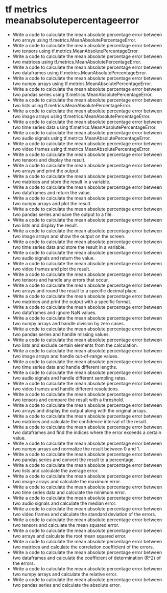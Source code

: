 # tf metrics meanabsolutepercentageerror

- Write a code to calculate the mean absolute percentage error between two arrays using tf.metrics.MeanAbsolutePercentageError.
- Write a code to calculate the mean absolute percentage error between two tensors using tf.metrics.MeanAbsolutePercentageError.
- Write a code to calculate the mean absolute percentage error between two matrices using tf.metrics.MeanAbsolutePercentageError.
- Write a code to calculate the mean absolute percentage error between two dataframes using tf.metrics.MeanAbsolutePercentageError.
- Write a code to calculate the mean absolute percentage error between two numpy arrays using tf.metrics.MeanAbsolutePercentageError.
- Write a code to calculate the mean absolute percentage error between two pandas series using tf.metrics.MeanAbsolutePercentageError.
- Write a code to calculate the mean absolute percentage error between two lists using tf.metrics.MeanAbsolutePercentageError.
- Write a code to calculate the mean absolute percentage error between two image arrays using tf.metrics.MeanAbsolutePercentageError.
- Write a code to calculate the mean absolute percentage error between two time series data using tf.metrics.MeanAbsolutePercentageError.
- Write a code to calculate the mean absolute percentage error between two audio signals using tf.metrics.MeanAbsolutePercentageError.
- Write a code to calculate the mean absolute percentage error between two video frames using tf.metrics.MeanAbsolutePercentageError.
- Write a code to calculate the mean absolute percentage error between two tensors and display the result.
- Write a code to calculate the mean absolute percentage error between two arrays and print the output.
- Write a code to calculate the mean absolute percentage error between two matrices and store the result in a variable.
- Write a code to calculate the mean absolute percentage error between two dataframes and return the value.
- Write a code to calculate the mean absolute percentage error between two numpy arrays and plot the result.
- Write a code to calculate the mean absolute percentage error between two pandas series and save the output to a file.
- Write a code to calculate the mean absolute percentage error between two lists and display the result.
- Write a code to calculate the mean absolute percentage error between two image arrays and show the output on the screen.
- Write a code to calculate the mean absolute percentage error between two time series data and store the result in a variable.
- Write a code to calculate the mean absolute percentage error between two audio signals and return the value.
- Write a code to calculate the mean absolute percentage error between two video frames and plot the result.
- Write a code to calculate the mean absolute percentage error between two tensors and handle any errors that occur.
- Write a code to calculate the mean absolute percentage error between two arrays and round the result to a specific decimal place.
- Write a code to calculate the mean absolute percentage error between two matrices and print the output with a specific format.
- Write a code to calculate the mean absolute percentage error between two dataframes and ignore NaN values.
- Write a code to calculate the mean absolute percentage error between two numpy arrays and handle division by zero cases.
- Write a code to calculate the mean absolute percentage error between two pandas series and handle missing values.
- Write a code to calculate the mean absolute percentage error between two lists and exclude certain elements from the calculation.
- Write a code to calculate the mean absolute percentage error between two image arrays and handle out-of-range values.
- Write a code to calculate the mean absolute percentage error between two time series data and handle different lengths.
- Write a code to calculate the mean absolute percentage error between two audio signals and handle different sampling rates.
- Write a code to calculate the mean absolute percentage error between two video frames and handle different resolutions.
- Write a code to calculate the mean absolute percentage error between two tensors and compare the result with a threshold.
- Write a code to calculate the mean absolute percentage error between two arrays and display the output along with the original arrays.
- Write a code to calculate the mean absolute percentage error between two matrices and calculate the confidence interval of the result.
- Write a code to calculate the mean absolute percentage error between two dataframes and find the indices where the error exceeds a certain value.
- Write a code to calculate the mean absolute percentage error between two numpy arrays and normalize the result between 0 and 1.
- Write a code to calculate the mean absolute percentage error between two pandas series and convert the result to a percentage.
- Write a code to calculate the mean absolute percentage error between two lists and calculate the average error.
- Write a code to calculate the mean absolute percentage error between two image arrays and calculate the maximum error.
- Write a code to calculate the mean absolute percentage error between two time series data and calculate the minimum error.
- Write a code to calculate the mean absolute percentage error between two audio signals and calculate the median error.
- Write a code to calculate the mean absolute percentage error between two video frames and calculate the standard deviation of the errors.
- Write a code to calculate the mean absolute percentage error between two tensors and calculate the mean squared error.
- Write a code to calculate the mean absolute percentage error between two arrays and calculate the root mean squared error.
- Write a code to calculate the mean absolute percentage error between two matrices and calculate the correlation coefficient of the errors.
- Write a code to calculate the mean absolute percentage error between two dataframes and calculate the coefficient of determination (R^2) of the errors.
- Write a code to calculate the mean absolute percentage error between two numpy arrays and calculate the relative error.
- Write a code to calculate the mean absolute percentage error between two pandas series and calculate the absolute error.